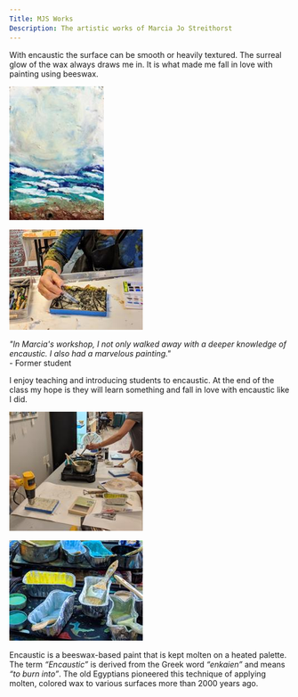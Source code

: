 ```yaml
---
Title: MJS Works
Description: The artistic works of Marcia Jo Streithorst
---
```


<div class="small-content">

<div class="text-with-image">

With encaustic the surface can be smooth or heavily textured. The surreal glow of the wax always draws me in. It is what made me fall in love with painting using beeswax.

<div class="inline-pic small">

![Early Morning](/assets/paintings/img_6469-thumbnail.jpg)

</div>

</div>

<div class="text-with-image">

<div class="inline-pic small">

![Working In Class](/assets/paintings/IMG_20181117_130743-thumbnail.jpg)

</div>

*"In Marcia's workshop, I not only walked away with a deeper knowledge of encaustic. I also had a marvelous painting."*  
\- Former student

</div>

<div class="text-with-image">

I enjoy teaching and introducing students to encaustic. At the end of the class my hope is they will learn something and fall in love with encaustic like I did.

<div class="inline-pic small">

![Working In Class](/assets/paintings/MVIMG_20180623_144351-thumbnail.jpg)

</div>

</div>

<div class="text-with-image">

<div class="inline-pic small">

![Encaustic Medium](/assets/paintings/IMG_20180530_100458-thumbnail.jpg)

</div>

Encaustic is a beeswax-based paint that is kept molten on a heated palette. The term *“Encaustic”* is derived from the Greek word *“enkaien”* and means *“to burn into”*. The old Egyptians pioneered this technique of applying molten, colored wax to various surfaces more than 2000 years ago.

</div>

</div>